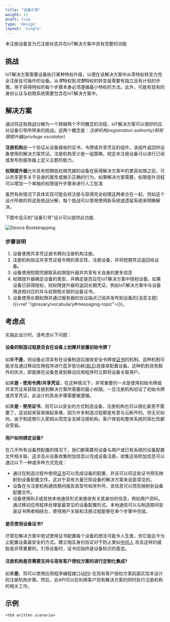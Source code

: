 ```yaml
---
title: "设备引导"
weight: 15
draft: true
type: 'design'
layout: 'single'
---
```



<!-- {{% synopsis-bootstrap %}} -->
未注册设备变为已注册状态并在IoT解决方案中具有完整的功能
<!--more-->


## 挑战

IoT解决方案需要设备执行某种特权升级，以便在该解决方案中从零特权转变为完全注册且可操作的设备。从*零*特权到*完整*特权的转变是需要有独立且有计划的步骤。用于获得特权的每个步骤本身必须遵循最小特权的方法。此外，可能有现有的身份认证与权限系统需要包含在IoT解决方案中。

## 解决方案

通过将这些挑战分解为一个跨越两个不同概念的流程，IoT解决方案可以很好的应对设备引导所带来的挑战。这两个概念是：*注册机构(registration authority)*和*权限提升器(privilege escalator)*

**注册机构**是一个验证从设备接收的证书，令牌或共享凭证的组件。该组件返回供设备使用的解决方案凭证。注册机构至少是一组策略，规定未注册设备可以进行订阅或发布到服务器上定义主题的能力。

**权限提升器**允许具有短期低权限凭据的设备在获得解决方案中的更高权限之前，可以共享更多关于自身的属性或展示正确的行为。如果解决方案需要，权限提升流程可以增加一个单独的权限提升步骤来进行人工批准

虽然有些情况下具体实现可能会将注册与获得完全权限这两者合在一起，但如这个设计所做的将这些挑战分解，每个挑战可以使用使用新系统或遗留系统来明确解决。

下图中显示的"设备引导"设计可以提供此功能.

![Device Bootstrapping](bootstrap.png)

### 步骤说明
1. 设备使用共享凭证或令牌向注册机构注册。
2. 注册机构验证共享凭证或令牌的真实性，注册设备，并将短期凭证返回给设备。
3. 设备使用短期凭据联系权限提升器并共享有关自身的更多信息
4. 权限提升器确定设备的类型，并确定是否应在IoT解决方案中授权设备。如果设备已获得授权，则权限提升器将返回长期凭证，例如IoT解决方案中与设备用途相对应的并与权限相关联的设备证书。
5. 设备使用长期权限并通过服务器的协议端点订阅并发布到设备的[消息主题]({{<ref "/glossary/vocabulary#messaging-topic">}})。

## 考虑点
实施此设计时，请考虑以下问题：

#### 设备的制造过程是否会在设备上创建并放置初始令牌？

如果**不是**，则设备必须具有在设备制造后接收安全令牌或[证书](https://en.wikipedia.org/wiki/Public_key_certificate)的机制。这种机制可能涉及通过移动应用程序进行蓝牙低功耗([BLE](https://zh.wikipedia.org/wiki/%E8%93%9D%E7%89%99%E4%BD%8E%E5%8A%9F%E8%80%97))连接来配置设备。这种机制具有额外的优点，即能够在设备登录到移动应用程序时立即将设备关联用户。

如果**是 - 使用令牌/共享凭证**，在这种情况下，非常重要的一点是使用初始令牌或共享凭证来获取注册到解决方案所需要的最小权限。一旦注册机构验证了初始令牌或共享凭证，此设计的其余步骤需要被遵循。

如果**是 - 使用证书**，则可以以安全的方式制造设备，注册机构也可以弱化甚至不需要了。这说起来容易做起来难，因为许多制造过程都是有意与云断开的。但无论如何，由于制造商引入密钥从而完全去掉注册机构，客户体验和整体系统的简化性都会受益。

#### 用户如何绑定设备?

在几乎所有设备预配置的情况下，我们都需要将设备与用户或已有系统的设备配置文件相关联。这涉及从设备收集附加信息以完成设备注册。收集这些附加信息可以通过以下一种或多种方式完成：

* 通过在制造过程中使用[证书](https://en.wikipedia.org/wiki/Public_key_certificate)可以完成设备的配置，并且可以将这些证书预先映射到设备配置文件。这对于具有大量已知设备的解决方案来说是常见的。
* 设备在与注册机构通信期间报告其型号和序列号，该信息可以预先映射到设备配置文件。
* 设备使用BLE或其他本地通信形式来接收有关其身份的信息，例如用户资料。通过移动应用程序处理是最常见的设备配置形式。本地通信可以与制造期间安装证书两者相结合，使得用户关联和注册过程能够在单个步骤中完成。

#### 是否使用设备证书?
尽管在解决方案中尝试使用证书配置每个设备的想法可能令人生畏，但它是迄今为止配置设备最安全的方式。建立相互身份验证对于防止类似[中间人](https://zh.wikipedia.org/wiki/%E4%B8%AD%E9%97%B4%E4%BA%BA%E6%94%BB%E5%87%BB) 攻击这样的威胁是非常重要的。引导设备时，证书应始终是设备标识的首选。

#### 注册机构是否需要支持与现有客户授权方案的进行定制化集成?
如果**是**，则可以使用应用程序编程接口([API](https://zh.wikipedia.org/wiki/%E5%BA%94%E7%94%A8%E7%A8%8B%E5%BA%8F%E6%8E%A5%E5%8F%A3)) 在现有客户授权方案前面实现本设计的注册机构步骤。然后，此API可以在利用客户现有解决方案的同时执行注册机构的相关工作。

## 示例

    <tbd written scenario>
